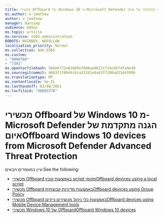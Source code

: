 ```yaml
---
title: מכשירי Offboard של Windows 10 מ-Microsoft Defender הגנה מתקדמת של איום
ms.author: v-jmathew
author: v-jmathew
manager: dansimp
audience: Admin
ms.topic: article
ms.service: o365-administration
ROBOTS: NOINDEX, NOFOLLOW
localization_priority: Normal
ms.collection: Adm_O365
ms.custom:
- "9000760"
- "7391"
ms.openlocfilehash: 560e6772e810d9ef0d8aa9b17cf14cb6f4fe9ed8
ms.sourcegitcommit: 4883f1f89d4c6ca23161e9a43ff206ad21d4f09b
ms.translationtype: MT
ms.contentlocale: he-IL
ms.lasthandoff: 03/08/2021
ms.locfileid: "50693778"
---
```

# <a name="offboard-windows-10-devices-from-microsoft-defender-advanced-threat-protection"></a><span data-ttu-id="b79f8-102">מכשירי Offboard של Windows 10 מ-Microsoft Defender הגנה מתקדמת של איום</span><span class="sxs-lookup"><span data-stu-id="b79f8-102">Offboard Windows 10 devices from Microsoft Defender Advanced Threat Protection</span></span>

<span data-ttu-id="b79f8-103">עיין במאמרים הבאים:</span><span class="sxs-lookup"><span data-stu-id="b79f8-103">See the following:</span></span>

- [<span data-ttu-id="b79f8-104">מכשירי Offboard באמצעות קובץ script מקומי</span><span class="sxs-lookup"><span data-stu-id="b79f8-104">Offboard devices using a local script</span></span>](https://go.microsoft.com/fwlink/?linkid=2143465)
- [<span data-ttu-id="b79f8-105">מכשירי Offboard באמצעות מדיניות קבוצתית</span><span class="sxs-lookup"><span data-stu-id="b79f8-105">Offboard devices using Group Policy</span></span>](https://go.microsoft.com/fwlink/?linkid=2143632)
- [<span data-ttu-id="b79f8-106">מכשירי Offboard באמצעות כלי ניהול מכשירים ניידים</span><span class="sxs-lookup"><span data-stu-id="b79f8-106">Offboard devices using Mobile Device Management tools</span></span>](https://go.microsoft.com/fwlink/?linkid=2143633)
- [<span data-ttu-id="b79f8-107">מכשירי Windows 10 של Offboard</span><span class="sxs-lookup"><span data-stu-id="b79f8-107">Offboard Windows 10 devices</span></span>](https://go.microsoft.com/fwlink/?linkid=2143629)
